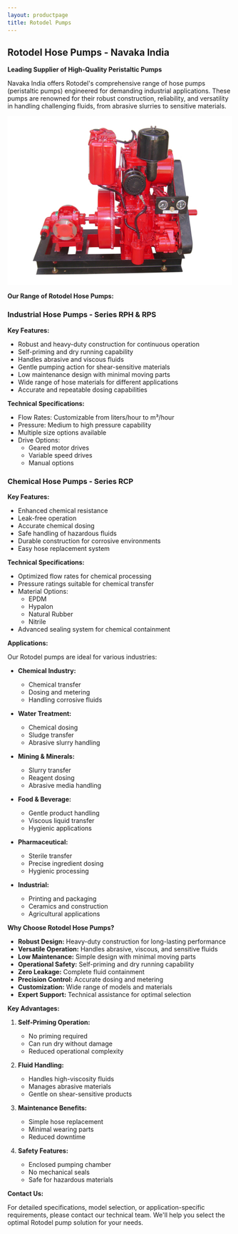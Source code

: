 ```yaml
---
layout: productpage
title: Rotodel Pumps
---
```


## Rotodel Hose Pumps - Navaka India

**Leading Supplier of High-Quality Peristaltic Pumps**

Navaka India offers Rotodel's comprehensive range of hose pumps (peristaltic pumps) engineered for demanding industrial applications. These pumps are renowned for their robust construction, reliability, and versatility in handling challenging fluids, from abrasive slurries to sensitive materials.

![Rotodel Pumps – Engine driven Pump](/assets/img/engine-driven-gear-pump.jpg "Engine driven Pump")


**Our Range of Rotodel Hose Pumps:**

### Industrial Hose Pumps - Series RPH & RPS

**Key Features:**
* Robust and heavy-duty construction for continuous operation
* Self-priming and dry running capability
* Handles abrasive and viscous fluids
* Gentle pumping action for shear-sensitive materials
* Low maintenance design with minimal moving parts
* Wide range of hose materials for different applications
* Accurate and repeatable dosing capabilities

**Technical Specifications:**
* Flow Rates: Customizable from liters/hour to m³/hour
* Pressure: Medium to high pressure capability
* Multiple size options available
* Drive Options:
  * Geared motor drives
  * Variable speed drives
  * Manual options

### Chemical Hose Pumps - Series RCP

**Key Features:**
* Enhanced chemical resistance
* Leak-free operation
* Accurate chemical dosing
* Safe handling of hazardous fluids
* Durable construction for corrosive environments
* Easy hose replacement system

**Technical Specifications:**
* Optimized flow rates for chemical processing
* Pressure ratings suitable for chemical transfer
* Material Options:
  * EPDM
  * Hypalon
  * Natural Rubber
  * Nitrile
* Advanced sealing system for chemical containment

**Applications:**

Our Rotodel pumps are ideal for various industries:

* **Chemical Industry:**
  * Chemical transfer
  * Dosing and metering
  * Handling corrosive fluids

* **Water Treatment:**
  * Chemical dosing
  * Sludge transfer
  * Abrasive slurry handling

* **Mining & Minerals:**
  * Slurry transfer
  * Reagent dosing
  * Abrasive media handling

* **Food & Beverage:**
  * Gentle product handling
  * Viscous liquid transfer
  * Hygienic applications

* **Pharmaceutical:**
  * Sterile transfer
  * Precise ingredient dosing
  * Hygienic processing

* **Industrial:**
  * Printing and packaging
  * Ceramics and construction
  * Agricultural applications

**Why Choose Rotodel Hose Pumps?**

* **Robust Design:** Heavy-duty construction for long-lasting performance
* **Versatile Operation:** Handles abrasive, viscous, and sensitive fluids
* **Low Maintenance:** Simple design with minimal moving parts
* **Operational Safety:** Self-priming and dry running capability
* **Zero Leakage:** Complete fluid containment
* **Precision Control:** Accurate dosing and metering
* **Customization:** Wide range of models and materials
* **Expert Support:** Technical assistance for optimal selection

**Key Advantages:**

1. **Self-Priming Operation:**
   * No priming required
   * Can run dry without damage
   * Reduced operational complexity

2. **Fluid Handling:**
   * Handles high-viscosity fluids
   * Manages abrasive materials
   * Gentle on shear-sensitive products

3. **Maintenance Benefits:**
   * Simple hose replacement
   * Minimal wearing parts
   * Reduced downtime

4. **Safety Features:**
   * Enclosed pumping chamber
   * No mechanical seals
   * Safe for hazardous materials

**Contact Us:**

For detailed specifications, model selection, or application-specific requirements, please contact our technical team. We'll help you select the optimal Rotodel pump solution for your needs. 
